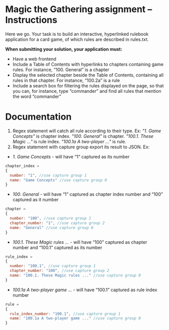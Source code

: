 # Magic the Gathering assignment – Instructions

Here we go. Your task is to build an interactive, hyperlinked rulebook application for a card game, of which rules are described in rules.txt.

**When submitting your solution, your application must:**

* Have a web frontend</li>
* Include a Table of Contents with hyperlinks to chapters containing game rules. For instance, “100. General” is a chapter
* Display the selected chapter beside the Table of Contents, containing all rules in that chapter. For instance, “100.2a” is a rule
* Include a search box for filtering the rules displayed on the page, so that you can, for instance, type “commander” and find all rules that mention the word “commander”


# Documentation
1. Regex statement will catch all rule according to their type. Ex: <i>"1. Game Concepts"</i> is chapter index. <i>"100. General"</i> is chapter. <i>"100.1. These Magic ..."</i> is rule index. <i>"100.1a A two-player ..."</i> is rule.<br>
2. Regex statement with capture group export its result to JSON. Ex:

* *1. Game Concepts* - will have “1” captured as its number
```javascript
chapter_index =
{
  number: "1", //use capture group 1
  name: "Game Concepts" //use capture group 0
}
```
* *100. General* - will have “1” captured as chapter index number and “100” captured as it number
```javascript
chapter =
{
  number: "100", //use capture group 1
  chapter_number: "1", //use capture group 2
  name: "General" //use capture group 0
}
```
* *100.1. These Magic rules ...* - will have “100” captured as chapter number and “100.1” captured as its number
```javascript
rule_index =
{
  number: "100.1", //use capture group 1
  chapter_number: "100", //use capture group 2
  name: "100.1. These Magic rules ..." //use capture group 0
}
```
* *100.1a A two-player game ...* - will have “100.1” captured as rule index number
```javascript
rule =
{
  rule_index_number: "100.1", //use capture group 1
  name: "100.1a A two-player game ..." //use capture group 0
}
```


  
